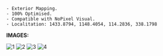     - Exterior Mapping.
    - 100% Optimised.
    - Compatible with NoPixel Visual.
    - Localitation: 1433.8794, 1148.4054, 114.2836, 338.1798

  **IMAGES:**

![1](https://i.imgur.com/ZOkTybV.png)
![2](https://i.imgur.com/JOJ9YPO.png)
![3](https://i.imgur.com/2dJdWzk.png)
![4](https://i.imgur.com/lQclPZW.png)
